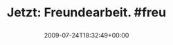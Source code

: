 ---
retweeted: false
source: <a href="http://twitter.com" rel="nofollow">Twitter Web Client</a>
entities:
  hashtags:
  - text: freu
    indices:
    - '22'
    - '27'
  symbols: []
  user_mentions: []
  urls: []
display_text_range:
- '0'
- '27'
favorite_count: '0'
id_str: '2823332283'
truncated: false
retweet_count: '0'
id: '2823332283'
created_at: Fri Jul 24 18:32:49 +0000 2009
favorited: false
full_text: 'Jetzt: Freundearbeit. #freu'
lang: de
tags:
- freu
- pesos/twitter
date: '2009-07-24T18:32:49+00:00'
src: https://twitter.com/bascht/status/2823332283
original_url: https://twitter.com/bascht/status/2823332283
type: twitter_tweet
text: 'Jetzt: Freundearbeit. #freu'
title: 'Jetzt: Freundearbeit. #freu

  '

---